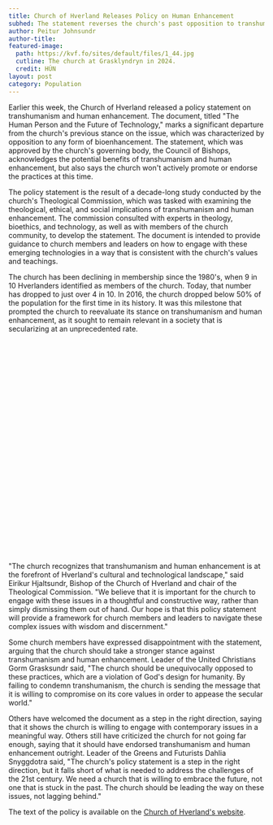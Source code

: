 ```yaml
---
title: Church of Hverland Releases Policy on Human Enhancement 
subhed: The statement reverses the church's past opposition to transhumanism and bioenhancement, but stops short of endorsing the practices outright.
author: Peitur Johnsundr
author-title: 
featured-image: 
  path: https://kvf.fo/sites/default/files/1_44.jpg
  cutline: The church at Grasklyndryn in 2024.
  credit: HÚN
layout: post
category: Population
---
```


Earlier this week, the Church of Hverland released a policy statement on transhumanism and human enhancement. The document, titled "The Human Person and the Future of Technology," marks a significant departure from the church's previous stance on the issue, which was characterized by opposition to any form of bioenhancement. The statement, which was approved by the church's governing body, the Council of Bishops, acknowledges the potential benefits of transhumanism and human enhancement, but also says the church won't actively promote or endorse the practices at this time.

The policy statement is the result of a decade-long study conducted by the church's Theological Commission, which was tasked with examining the theological, ethical, and social implications of transhumanism and human enhancement. The commission consulted with experts in theology, bioethics, and technology, as well as with members of the church community, to develop the statement. The document is intended to provide guidance to church members and leaders on how to engage with these emerging technologies in a way that is consistent with the church's values and teachings.

The church has been declining in membership since the 1980's, when 9 in 10 Hverlanders identified as members of the church. Today, that number has dropped to just over 4 in 10. In 2016, the church dropped below 50% of the population for the first time in its history. It was this milestone that prompted the church to reevaluate its stance on transhumanism and human enhancement, as it sought to remain relevant in a society that is secularizing at an unprecedented rate.

<div style="min-height:422px" id="datawrapper-vis-lAsgG"><script type="text/javascript" defer src="https://datawrapper.dwcdn.net/lAsgG/embed.js" charset="utf-8" data-target="#datawrapper-vis-lAsgG"></script><noscript><img src="https://datawrapper.dwcdn.net/lAsgG/full.png" alt="" /></noscript></div>

"The church recognizes that transhumanism and human enhancement is at the forefront of Hverland's cultural and technological landscape," said Eirikur Hjaltsundr, Bishop of the Church of Hverland and chair of the Theological Commission. "We believe that it is important for the church to engage with these issues in a thoughtful and constructive way, rather than simply dismissing them out of hand. Our hope is that this policy statement will provide a framework for church members and leaders to navigate these complex issues with wisdom and discernment."

Some church members have expressed disappointment with the statement, arguing that the church should take a stronger stance against transhumanism and human enhancement. Leader of the United Christians Gorm Grasksundr said, "The church should be unequivocally opposed to these practices, which are a violation of God's design for humanity. By failing to condemn transhumanism, the church is sending the message that it is willing to compromise on its core values in order to appease the secular world."

Others have welcomed the document as a step in the right direction, saying that it shows the church is willing to engage with contemporary issues in a meaningful way. Others still have criticized the church for not going far enough, saying that it should have endorsed transhumanism and human enhancement outright. Leader of the Greens and Futurists Dahlia Snyggdotra said, "The church's policy statement is a step in the right direction, but it falls short of what is needed to address the challenges of the 21st century. We need a church that is willing to embrace the future, not one that is stuck in the past. The church should be leading the way on these issues, not lagging behind." 

The text of the policy is available on the [Church of Hverland's website]().